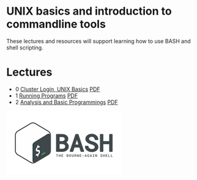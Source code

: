 # UNIX basics and introduction to commandline tools

These lectures and resources will support learning how to use BASH and
shell scripting.


# Lectures
* 0 [Cluster Login, UNIX Basics](00_Login_Notebook) [PDF](00_Login_Notebook.pdf)
* 1 [Running Programs](01_Tools) [PDF](01_Tools.pdf)
* 2 [Analysis and Basic Programmings](02_Analysis_summary) [PDF](02_Analysis_summary.pdf)

![logo](img/bash.png)
